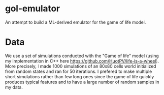 # gol-emulator
An attempt to build a ML-derived emulator for the game of life model.

# Data
We use a set of simulations conducted with the "Game of life" model (using my implementation in C++ here https://github.com/HuotPV/life-is-a-wheel).
More precisely, I made 1000 simulations of an 80x80 cells world initialized from random states and ran for 50 iterations. I prefered to make multiple short simulations rather than few long ones since the game of life quickly produces typical features and to have a large number of random samples in my data.
